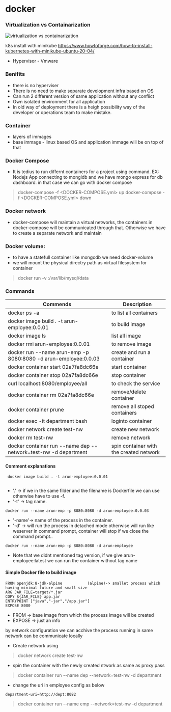 # docker
### Virtualization vs Containarization
![virtualization vs containarization](https://github.com/marun790/docker/blob/main/images/container_evolution.svg?raw=true)

k8s install with minikube https://www.howtoforge.com/how-to-install-kubernetes-with-minikube-ubuntu-20-04/

* Hypervisor - Vmware

### Benifits
* there is no hyperviser
* There is no need to make separate development infra based on OS
* Can run 2 different version of same application without any conflict
* Own isolated environment for all application
* In old way of deployment there is a heigh possibility way of the developer or operations team to make mistake.

### Container
* layers of immages
* base immage - linux based OS and application immage will be on top of that


### Docker Compose
* It is tedius to run differnt containers for a project using command.
  EX: Nodejs App connecting to mongidb and we have mongo express for db dashboard. in that case we can go with docker compose
> docker-compose -f <DOCKER-COMPOSE.yml> up
> docker-compose -f <DOCKER-COMPOSE.yml> down
  
### Docker network
* docker-compose will maintain a virtual networks, the containers in docker-compose will be communicated through that.
  Otherwise we have to create a separate network and maintain

### Docker volume:
* to have a statefull container like mongodb we need docker-volume
* we will mount the physical directry path as virtual filesystem for container

> docker run -v <NAME>:/var/lib/mysql/data

  

### Commands

 Commends 							        |  Description 
----------------------------------------------------------------------|---------------------------------
docker ps -a								|to list all containers
docker image build . -t arun-employee:0.0.01				|to build image
docker image ls							|list all image
docker rmi arun-employee:0.0.01					|to remove image
docker run --name arun-emp -p 8080:8080 -d arun-employee:0.0.03 	|create and run a container 
docker container start 02a7fa8dc66e 					|start container
docker container stop 02a7fa8dc66e 					|stop container
curl localhost:8080/employee/all					|to check the service
docker container rm 02a7fa8dc66e 					|remove/delete container
docker container prune							|remove all stoped containers
docker exec -it department bash					| loginto container
docker network create test-nw						| create new network
docker rm test-nw							| remove network
docker container run --name dep --network=test-nw -d department	| spin container with the created network


#### Comment explanations
```
 docker image build . -t arun-employee:0.0.01	
 
 ```
* '.' -> if we in the same filder and the filename is Dockerfile we can use otherwise have to use -f.
* '-t' -> tag name.
 
``` 
docker run --name arun-emp -p 8080:8080 -d arun-employee:0.0.03
```
* '-name'-> name of the process in the container.
* '-d' -> will run the process in detached mode otherwise will run like weserver in command prompt, container will stop if we close the command prompt..

```
docker run --name arun-emp -p 8080:8080 -d arun-employee
```
* Note that we didnt mentioned tag version, if we give arun-employee:latest we can run the container without tag name




#### Simple Docker file to build image
```
FROM openjdk:8-jdk-alpine 			(alpine)-> smallet process which having minimal future and small size
ARG JAR_FILE=target/*.jar
COPY ${JAR_FILE} app.jar
ENTRYPOINT ["java","-jar","/app.jar"]
EXPOSE 8080
```
* FROM -> base image from which the process image will be created
* EXPOSE -> just an info



by network configuration we can acchive the process running in same network can be communicate locally
* Create network using 
> docker network create test-nw
* spin the container with the newly created ntwork as same as proxy pass
> docker container run --name dep --network=test-nw -d department
* change the uri in employee config as below
```
department-uri=http://dept:8082

```
> docker container run --name emp --network=test-nw -d department



